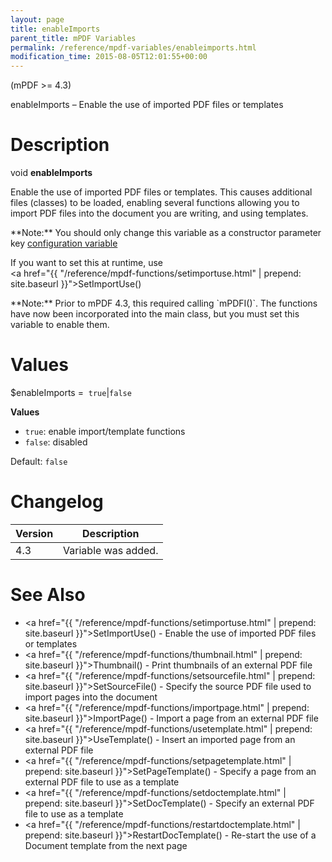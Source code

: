 ```yaml
---
layout: page
title: enableImports
parent_title: mPDF Variables
permalink: /reference/mpdf-variables/enableimports.html
modification_time: 2015-08-05T12:01:55+00:00
---
```


(mPDF >= 4.3)

enableImports – Enable the use of imported PDF files or templates

# Description

void **enableImports**

Enable the use of imported PDF files or templates. This causes additional files (classes) to be loaded, enabling several
functions allowing you to import PDF files into the document you are writing, and using templates.

<div class="alert alert-info" role="alert" markdown="1">
  **Note:** You should only change this variable as a constructor parameter key 
  <a href="{{ "/configuration/configuration-v7-x.html" | prepend: site.baseurl }}">configuration variable</a>
  
  If you want to set this at runtime, use	
  <a href="{{ "/reference/mpdf-functions/setimportuse.html" | prepend: site.baseurl }}">SetImportUse()</a>
</div>

<div class="alert alert-info" role="alert" markdown="1">
  **Note:** Prior to mPDF 4.3, this required calling `mPDFI()`.
  The functions have now been incorporated into the main class, but you must set this variable to enable them.
</div>

# Values

<span class="parameter">$enableImports</span> =  `true`\|`false`

**Values**

* `true`: enable import/template functions
* `false`: disabled

Default: `false`

# Changelog

<table class="table">
<thead>
<tr>
  <th>Version</th>
  <th>Description</th>
</tr>
</thead>
<tbody>
<tr>
  <td>4.3</td>
  <td>Variable was added.</td>
</tr>
</tbody>
</table>

# See Also

- <a href="{{ "/reference/mpdf-functions/setimportuse.html" | prepend: site.baseurl }}">SetImportUse()</a> - Enable the use of imported PDF files or templates
- <a href="{{ "/reference/mpdf-functions/thumbnail.html" | prepend: site.baseurl }}">Thumbnail()</a> - Print thumbnails of an external PDF file
- <a href="{{ "/reference/mpdf-functions/setsourcefile.html" | prepend: site.baseurl }}">SetSourceFile()</a> - Specify the source PDF file used to import pages into the document
- <a href="{{ "/reference/mpdf-functions/importpage.html" | prepend: site.baseurl }}">ImportPage()</a> - Import a page from an external PDF file
- <a href="{{ "/reference/mpdf-functions/usetemplate.html" | prepend: site.baseurl }}">UseTemplate()</a> - Insert an imported page from an external PDF file
- <a href="{{ "/reference/mpdf-functions/setpagetemplate.html" | prepend: site.baseurl }}">SetPageTemplate()</a> - Specify a page from an external PDF file to use as a template
- <a href="{{ "/reference/mpdf-functions/setdoctemplate.html" | prepend: site.baseurl }}">SetDocTemplate()</a> - Specify an external PDF file to use as a template
- <a href="{{ "/reference/mpdf-functions/restartdoctemplate.html" | prepend: site.baseurl }}">RestartDocTemplate()</a> - Re-start the use of a Document template from the next page

